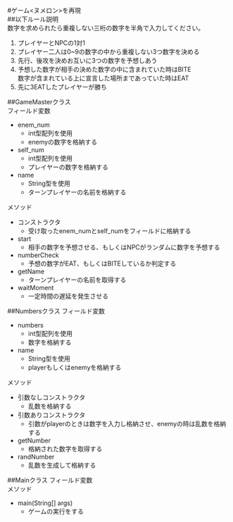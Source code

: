 #ゲーム<ヌメロン>を再現  
##以下ルール説明  
数字を求められたら重複しない三桁の数字を半角で入力してください。 
1. プレイヤーとNPCの1対1  
2. プレイヤー二人は0~9の数字の中から重複しない3つ数字を決める  
3. 先行、後攻を決めお互いに3つの数字を予想しあう  
4. 予想した数字が相手の決めた数字の中に含まれていた時はBITE  
   数字が含まれている上に宣言した場所まであっていた時はEAT
5. 先に3EATしたプレイヤーが勝ち  
 
##GameMasterクラス  
フィールド変数
- enem_num  
    - int型配列を使用
    - enemyの数字を格納する
- self_num  
    - int型配列を使用
    - プレイヤーの数字を格納する
- name
    - String型を使用
    - ターンプレイヤーの名前を格納する  

メソッド
- コンストラクタ
    - 受け取ったenem_numとself_numをフィールドに格納する
- start
    - 相手の数字を予想させる、もしくはNPCがランダムに数字を予想する
- numberCheck
    -  予想の数字がEAT、もしくはBITEしているか判定する
- getName
    - ターンプレイヤーの名前を取得する
- waitMoment
    - 一定時間の遅延を発生させる

##Numbersクラス
フィールド変数
- numbers
    - int型配列を使用
    - 数字を格納する
- name
    - String型を使用
    - playerもしくはenemyを格納する
    
メソッド
- 引数なしコンストラクタ
    - 乱数を格納する
- 引数ありコンストラクタ
    - 引数がplayerのときは数字を入力し格納させ、enemyの時は乱数を格納する
- getNumber
    - 格納された数字を取得する
- randNumber
    - 乱数を生成して格納する
    
##Mainクラス
フィールド変数  
メソッド  
- main(String[] args)
    - ゲームの実行をする
